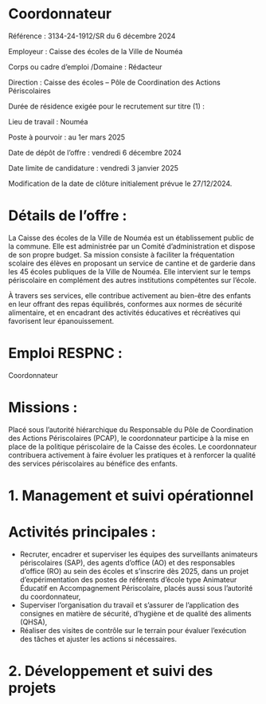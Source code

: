 # Coordonnateur

Référence : 3134-24-1912/SR du 6 décembre 2024

Employeur : Caisse des écoles de la Ville de Nouméa

Corps ou cadre d’emploi /Domaine : Rédacteur

Direction : Caisse des écoles – Pôle de Coordination des Actions Périscolaires

Durée de résidence exigée pour le recrutement sur titre (1) :

Lieu de travail : Nouméa

Poste à pourvoir : au 1er mars 2025

Date de dépôt de l’offre : vendredi 6 décembre 2024

Date limite de candidature : vendredi 3 janvier 2025

Modification de la date de clôture initialement prévue le 27/12/2024.

# Détails de l’offre :

La Caisse des écoles de la Ville de Nouméa est un établissement public de la commune. Elle est administrée par un Comité d’administration et dispose de son propre budget. Sa mission consiste à faciliter la fréquentation scolaire des élèves en proposant un service de cantine et de garderie dans les 45 écoles publiques de la Ville de Nouméa. Elle intervient sur le temps périscolaire en complément des autres institutions compétentes sur l’école.

À travers ses services, elle contribue activement au bien-être des enfants en leur offrant des repas équilibrés, conformes aux normes de sécurité alimentaire, et en encadrant des activités éducatives et récréatives qui favorisent leur épanouissement.

# Emploi RESPNC :

Coordonnateur

# Missions :

Placé sous l’autorité hiérarchique du Responsable du Pôle de Coordination des Actions Périscolaires (PCAP), le coordonnateur participe à la mise en place de la politique périscolaire de la Caisse des écoles. Le coordonnateur contribuera activement à faire évoluer les pratiques et à renforcer la qualité des services périscolaires au bénéfice des enfants.

# 1. Management et suivi opérationnel

# Activités principales :

- Recruter, encadrer et superviser les équipes des surveillants animateurs périscolaires (SAP), des agents d’office (AO) et des responsables d’office (RO) au sein des écoles et s’inscrire dès 2025, dans un projet d’expérimentation des postes de référents d’école type Animateur Éducatif en Accompagnement Périscolaire, placés aussi sous l’autorité du coordonnateur,
- Superviser l’organisation du travail et s’assurer de l’application des consignes en matière de sécurité, d’hygiène et de qualité des aliments (QHSA),
- Réaliser des visites de contrôle sur le terrain pour évaluer l’exécution des tâches et ajuster les actions si nécessaires.

# 2. Développement et suivi des projets